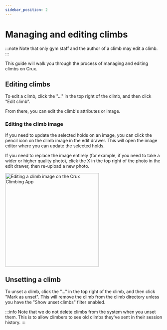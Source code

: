 ```yaml
---
sidebar_position: 2
---
```


# Managing and editing climbs

:::note
Note that only gym staff and the author of a climb may edit a climb.
:::

This guide will walk you through the process of managing and editing climbs on Crux.

## Editing climbs

To edit a climb, click the "..." in the top right of the climb, and then click "Edit climb".

From there, you can edit the climb's attributes or image.

### Editing the climb image

If you need to update the selected holds on an image, you can click the pencil icon on the climb image in the edit drawer. This will open the image editor where you can update the selected holds.

If you need to replace the image entirely (for example, if you need to take a wider or higher quality photo), click the X in the top right of the photo in the edit drawer, then re-upload a new photo.

<img src="/img/editing-climb-image.png" alt="Editing a climb image on the Crux Climbing App" width="300px" />

## Unsetting a climb

To unset a climb, click the "..." in the top right of the climb, and then click "Mark as unset". This will remove the climb from the climb directory unless you have the "Show unset climbs" filter enabled.

:::info
Note that we do not delete climbs from the system when you unset them. This is to allow climbers to see old climbs they've sent in their session history.
:::
